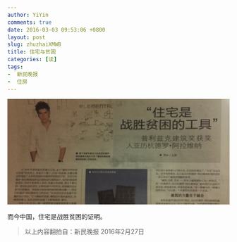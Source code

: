 ```yaml
---
author: YiYin
comments: true
date: 2016-03-03 09:53:06 +0800
layout: post
slug: zhuzhaiXMWB
title: 住宅与贫困
categories: [读]
tags:
-  新民晚报
-  住房
---
```

![](/public/images/newspaper/zhuzhai.jpg)

<div class="readreview">
而今中国，住宅是战胜贫困的证明。
</div>

<div class="quote"> <blockquote>
    	以上内容翻拍自：新民晚报 2016年2月27日</a>
    </blockquote>
</div>
